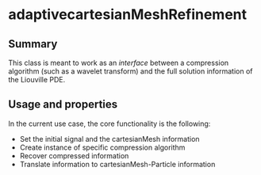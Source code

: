 # adaptivecartesianMeshRefinement
## Summary
This class is meant to work as an *interface* between a compression algorithm (such as a wavelet transform) and the full solution information of the Liouville PDE.

## Usage and properties
In the current use case, the core functionality is the following:
- Set the initial signal and the cartesianMesh information
- Create instance of specific compression algorithm
- Recover compressed information
- Translate information to cartesianMesh-Particle information